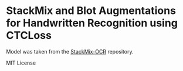 StackMix and Blot Augmentations for Handwritten Recognition using CTCLoss
=========================================================================

Model was taken from the [StackMix-OCR](https://github.com/ai-forever/StackMix-OCR) repository.

MIT License

